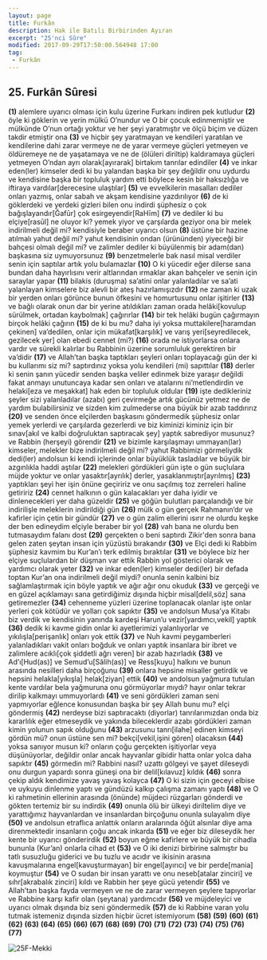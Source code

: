 ```yaml
---
layout: page
title: Furkân
description: Hak ile Batılı Birbirinden Ayıran
excerpt: "25'nci Sûre"
modified: 2017-09-29T17:50:00.564948 17:00
tag: 
 - Furkân
---
```


## 25. Furkân Sûresi

**(1)** alemlere uyarıcı olması için kulu üzerine Furkanı indiren pek kutludur
**(2)** öyle ki göklerin ve yerin mülkü O’nundur ve O bir çocuk edinmemiştir ve mülkünde O’nun ortağı yoktur ve her şeyi yaratmıştır ve ölçü biçim ve düzen takdir etmiştir ona 
**(3)** ve hiçbir şey yaratmayan ve kendileri yaratılan ve kendilerine dahi zarar vermeye ne de yarar vermeye güçleri yetmeyen ve öldüremeye ne de yaşatamaya ve ne de (ölüleri diriltip) kaldıramaya güçleri yetmeyen O’ndan ayrı olarak[ayırarak] birtakım tanrılar edindiler 
**(4)** ve inkar eden(ler) kimseler dedi ki bu yalandan başka bir şey değildir onu uydurdu ve kendisine başka bir topluluk yardım etti böylece kesin bir haksızlığa ve iftiraya vardılar[derecesine ulaştılar]
**(5)** ve evvelkilerin masalları dediler onları yazmış, onlar sabah ve akşam kendisine yazdırılıyor
**(6)** de ki göklerdeki ve yerdeki gizleri bilen onu indirdi şüphesiz o çok bağışlayandır[Ğafūr] çok esirgeyendir[RaHīm]
**(7)** ve dediler ki bu elçiye[rasūl] ne oluyor ki? yemek yiyor ve çarşılarda geziyor ona bir melek indirilmeli değil mi? kendisiyle beraber uyarıcı olsun
**(8)** üstüne bir hazine atılmalı yahut değil mi? yahut kendisinin ondan (ürününden) yiyeceği bir bahçesi olmalı değil mi? ve zalimler dediler ki büyülenmiş bir adam(dan) başkasına siz uymuyorsunuz
**(9)** benzetmelerle bak nasıl misal verdiler senin için saptılar artık yolu bulamazlar
**(10)** O ki yücedir eğer dilerse sana bundan daha hayırlısını verir altlarından ırmaklar akan bahçeler ve senin için saraylar yapar 
**(11)** bilakis (duruşma) sa’atini onlar yalanladılar ve sa’ati yalanlayan kimselere biz alevli bir ateş hazırlamışızdır 
**(12)** ne zaman ki uzak bir yerden onları görünce bunun öfkesini ve homurtusunu onlar işitirler 
**(13)** ve bağlı olarak onun dar bir yerine atıldıkları zaman orada helâki[kovulup sürülmek, ortadan kaybolmak] çağırırlar
**(14)** bir tek helâki bugün çağırmayın birçok helâki çağırın
**(15)** de ki bu mu? daha iyi yoksa muttakilere[haramdan çekinen] va’dedilen, onlar için mükafat[karşılık] ve varış yeri[seyredilecek, gezilecek yer] olan ebedi cennet (mi?)
**(16)** orada ne istiyorlarsa onlara vardır ve sürekli kalırlar bu  Rabbinin üzerine sorumluluk gerektiren bir va’didir
**(17)** ve Allah’tan başka taptıkları şeyleri onları toplayacağı gün der ki bu kullarımı siz mi? saptırdınız yoksa yolu kendileri (mi) sapıttılar
**(18)** derler ki senin şanın yücedir senden başka veliler edinmek bize yaraşır değildi fakat anmayı unutuncaya kadar sen onları ve atalarını ni’metlendirdin ve helaki[eza ve meşakkat] hak eden bir topluluk oldular 
**(19)** işte dedikleriniz şeyler sizi yalanladılar (azabı) geri çevirmeğe artık gücünüz yetmez ne de yardım bulabilirsiniz ve sizden kim zulmederse ona büyük bir azab taddırırız 
**(20)** ve senden önce elçilerden başkasını göndermedik şüphesiz onlar yemek yerlerdi ve çarşılarda gezerlerdi ve biz kiminizi kiminiz için bir sınav[akıl ve kalbi doğruluktan saptıracak şey] yaptık sabrediyor musunuz? ve Rabbin (herşeyi) görendir
**(21)** ve bizimle karşılaşmayı ummayan(lar) kimseler, melekler bize indirilmeli değil mi? yahut Rabbimizi görmeliydik dedi(ler) andolsun ki kendi içlerinde onlar büyüklük tasladılar ve büyük bir azgınlıkla haddi aştılar 
**(22)** melekleri gördükleri gün işte o gün suçlulara müjde yoktur ve onlar yasaktır[ayrılık] derler, yasaklanmıştır[ayrılmış] 
**(23)** yaptıkları şeyi her işin önüne geçiririz ve onu saçılmış toz zerreleri haline getiririz 
**(24)** cennet halkının o gün kalacakları yer daha iyidir ve dinlenecekleri yer daha güzeldir 
**(25)** ve göğün bulutları parçalandığı ve bir indirilişle meleklerin indirildiği gün 
**(26)** mülk o gün gerçek Rahmanın’dır ve kafirler için çetin bir gündür
**(27)** ve o gün zalim ellerini ısırır ne olurdu keşke der ben edineydim elçiyle beraber bir yol
**(28)** vah bana ne olurdu ben tutmasaydım falanı dost
**(29)** gerçekten o beni saptırdı Zikir'den sonra bana gelen zaten şeytan insan için yüzüstü bırakandır
**(30)** ve Elçi dedi ki Rabbim şüphesiz kavmim bu Kur’an’ı terk edilmiş bıraktılar 
**(31)** ve böylece biz her elçiye suçlulardan bir düşman var ettik Rabbin yol gösterici olarak ve yardımcı olarak yeter
**(32)** ve inkar eden(ler) kimseler dedi(ler) bir defada toptan Kur’an ona indirilmeli değil miydi? onunla senin kalbini biz sağlamlaştırmak için böyle yaptık ve ağır ağır onu okuduk
**(33)** ve gerçeği ve en güzel açıklamayı sana getirdiğimiz dışında hiçbir misal[delil,söz] sana getiremezler
**(34)** cehenneme yüzleri üzerine toplanacak olanlar işte onlar yerleri çok kötüdür ve yolları çok sapıktır
**(35)** ve andolsun Musa’ya Kitabı biz verdik ve kendisinin yanında kardeşi Harun’u vezir[yardımcı,vekil] yaptık
**(36)** dedik ki kavme gidin onlar ki ayetlerimizi yalanlıyorlar ve yıkılışla[perişanlık] onları yok ettik
**(37)** ve Nuh kavmi peygamberleri yalanladıkları vakit onları boğduk ve onları yaptık insanlara bir ibret ve zalimlere acıklı[çok şiddetli ağrı veren] bir azab hazırladık
**(38)** ve Ad’ı[Hud(as)] ve Semud’u[Sâlih(as)] ve Ress[kuyu] halkını ve bunun arasında nesilleri daha birçoğunu
**(39)** onlara hepsine misaller getirdik ve hepsini helakla[yıkışla] helak[ziyan] ettik
**(40)** ve andolsun yağmura tutulan kente vardılar bela yağmuruna onu görmüyorlar mıydı? hayır onlar tekrar dirilip kalkmayı ummuyorlardı 
**(41)** ve seni gördükleri zaman seni yapmıyorlar eğlence konusundan başka bir şey Allah bunu mu? elçi göndermiş 
**(42)** nerdeyse bizi saptıracaktı (diyorlar) tanrılarımızdan onda biz kararlılık eğer etmeseydik ve yakında bileceklerdir azabı gördükleri zaman kimin yolunun sapık olduğunu
**(43)** arzusunu tanrı[ilahe] edinen kimseyi gördün mü? onun üstüne sen mi? bekçi[vekil,işini gören] olacaksın 
**(44)** yoksa sanıyor musun ki? onların çoğu gerçekten işitiyorlar veya düşünüyorlar, değildir onlar ancak hayvanlar gibidir hatta onlar yolca daha sapıktır 
**(45)** görmedin mi? Rabbini nasıl? uzattı gölgeyi ve şayet dileseydi onu durgun yapardı sonra güneşi ona bir delil[kılavuz] kıldık 
**(46)** sonra çekip aldık kendimize yavaş yavaş kolayca
**(47)** O ki sizin için geceyi elbise ve uykuyu dinlenme yaptı ve gündüzü kalkıp çalışma zamanı yaptı
**(48)** ve O ki rahmetinin ellerinin arasında (önünde) müjdeci rüzgarları gönderdi ve gökten tertemiz bir su indirdik
**(49)** onunla ölü bir ülkeyi diriltelim diye ve yarattığımız hayvanlardan ve insanlardan birçoğunu onunla sulayalım diye
**(50)** ve andolsun etraflıca anlattık onların aralarında öğüt alsınlar diye ama direnmektedir insanların çoğu ancak inkarda
**(51)** ve eğer biz dileseydik her kente bir uyarıcı gönderirdik
**(52)** boyun eğme kafirlere ve büyük bir cihadla bununla (Kur’an) onlarla cihad et 
**(53)** ve O iki denizi birbirine salmıştır bu tatlı susuzluğu giderici ve bu tuzlu ve acıdır ve ikisinin arasına kavuşmalarına engel[kavuşturmayan] bir engel[ayırıcı] ve bir perde[mania] koymuştur
**(54)** ve O sudan bir insan yarattı ve onu neseb[atalar zinciri] ve sıhr[akrabalık zinciri] kıldı ve Rabbin her şeye gücü yetendir
**(55)** ve Allah’tan başka fayda vermeyen ve ne de zarar vermeyen şeylere tapıyorlar ve Rabbine karşı kafir olan (şeytana) yardımcıdır
**(56)** ve müjdeleyici ve uyarıcı olmak dışında biz seni göndermedik 
**(57)** de ki Rabbine varan yolu tutmak istemeniz dışında sizden hiçbir ücret istemiyorum 
**(58)** 
**(59)**
**(60)**
**(61)**
**(62)**
**(63)**
**(64)**
**(65)**
**(66)**
**(67)**
**(68)**
**(69)**
**(70)**
**(71)**
**(72)**
**(73)**
**(74)**
**(75)**
**(76)**
**(77)**

![25F-Mekki]({{site.url}}/images/ayrac-muhur.png)
